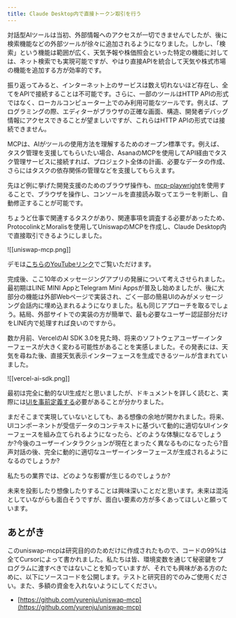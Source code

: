 ```yaml
---
title: Claude Desktop内で直接トークン取引を行う
---
```


対話型AIツールは当初、外部情報へのアクセスが一切できませんでしたが、後に検索機能などの外部ツールが徐々に追加されるようになりました。しかし、「検索」という機能は範囲が広く、天気予報や株価照会といった特定の機能に対しては、ネット検索でも実現可能ですが、やはり直接APIを統合して天気や株式市場の機能を追加する方が効率的です。

振り返ってみると、インターネット上のサービスは数え切れないほど存在し、全てをAPIで接続することは不可能です。さらに、一部のツールはHTTP APIの形式ではなく、ローカルコンピューター上でのみ利用可能なツールです。例えば、プログラミングの際、エディターがブラウザの正確な画面、構造、開発者デバッグ情報にアクセスできることが望ましいですが、これらはHTTP APIの形式では接続できません。

MCPは、AIがツールの使用方法を理解するためのオープン標準です。例えば、タスク管理を支援してもらいたい場合、AsanaのMCPを使用してAPI経由でタスク管理サービスに接続すれば、プロジェクト全体の計画、必要なデータの作成、さらにはタスクの依存関係の管理などを支援してもらえます。

先ほど例に挙げた開発支援のためのブラウザ操作も、[mcp-playwright](https://github.com/executeautomation/mcp-playwright)を使用することで、ブラウザを操作し、コンソールを直接読み取ってエラーを判断し、自動修正することが可能です。

ちょうど仕事で関連するタスクがあり、関連事項を調査する必要があったため、ProtocolinkとMoralisを使用してUniswapのMCPを作成し、Claude Desktop内で直接取引できるようにしました。

![[uniswap-mcp.png]]

デモは[こちらのYouTubeリンク](https://www.youtube.com/watch?v=7fRmwQYaBLg)でご覧いただけます。

完成後、ここ10年のメッセージングアプリの発展について考えさせられました。最初期はLINE MINI AppとTelegram Mini Appsが普及し始めましたが、後に大部分の機能は外部Webページで実装され、ごく一部の簡易UIのみがメッセージング会話内に埋め込まれるようになりました。私も同じアプローチを取るでしょう。結局、外部サイトでの実装の方が簡単で、最も必要なユーザー認証部分だけをLINE内で処理すれば良いのですから。

数か月前、VercelのAI SDK 3.0を見た時、将来のソフトウェアユーザーインターフェースが大きく変わる可能性があることを実感しました。その発表には、天気を尋ねた後、直接天気表示インターフェースを生成できるツールが含まれていました。

![[vercel-ai-sdk.png]]

最初は完全に動的なUI生成だと思いましたが、ドキュメントを詳しく読むと、実際には[UIを事前定義する](https://sdk.vercel.ai/docs/ai-sdk-ui/generative-user-interfaces#create-ui-components)必要があることが分かりました。

まだそこまで実現していないとしても、ある想像の余地が開かれました。将来、UIコンポーネントが受信データのコンテキストに基づいて動的に適切なUIインターフェースを組み立てられるようになったら、どのような体験になるでしょうか?今後のユーザーインタラクションが現在とまったく異なるものになったら?音声対話の後、完全に動的に適切なユーザーインターフェースが生成されるようになるのでしょうか?

私たちの業界では、どのような影響が生じるのでしょうか?

未来を投影したり想像したりすることは興味深いことだと思います。未来は混沌としていながらも面白そうですが、面白い要素の方が多くあってほしいと願っています。

## あとがき
このuniswap-mcpは研究目的のためだけに作成されたもので、コードの99%は全てCursorによって書かれました。私たちは皆、環境変数を通じて秘密鍵をプログラムに渡すべきではないことを知っていますが、それでも興味がある方のために、以下にソースコードを公開します。テストと研究目的でのみご使用ください。また、多額の資金を入れないようにしてください。

- [https://github.com/yurenju/uniswap-mcp](https://github.com/yurenju/uniswap-mcp)
